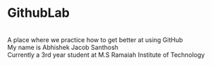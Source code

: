 # GithubLab
<br> A place where we practice how to get better at using GitHub
<br> My name is Abhishek Jacob Santhosh
<br> Currently a 3rd year student at M.S Ramaiah Institute of Technology

